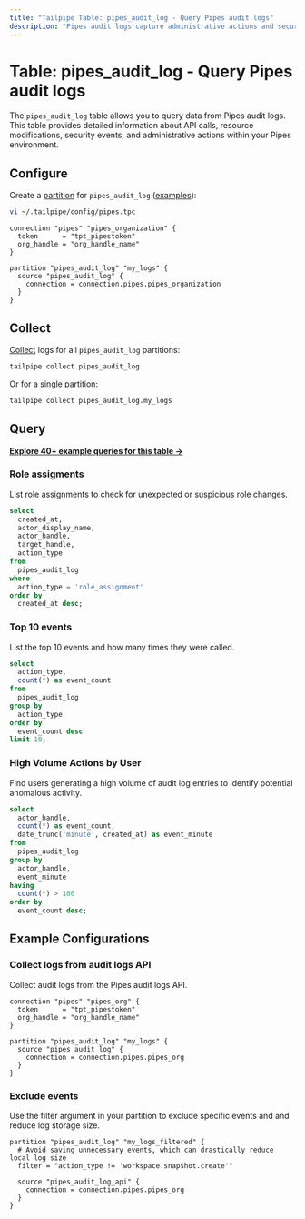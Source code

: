 ```yaml
---
title: "Tailpipe Table: pipes_audit_log - Query Pipes audit logs"
description: "Pipes audit logs capture administrative actions and security events within your Pipes organization."
---
```


# Table: pipes_audit_log - Query Pipes audit logs

The `pipes_audit_log` table allows you to query data from Pipes audit logs. This table provides detailed information about API calls, resource modifications, security events, and administrative actions within your Pipes environment.

## Configure

Create a [partition](https://tailpipe.io/docs/manage/partition) for `pipes_audit_log` ([examples](https://hub.tailpipe.io/plugins/turbot/pipes/tables/pipes_audit_log#example-configurations)):

```sh
vi ~/.tailpipe/config/pipes.tpc
```

```hcl
connection "pipes" "pipes_organization" {
  token      = "tpt_pipestoken"
  org_handle = "org_handle_name"
}

partition "pipes_audit_log" "my_logs" {
  source "pipes_audit_log" {
    connection = connection.pipes.pipes_organization
  }
}
```

## Collect

[Collect](https://tailpipe.io/docs/manage/collection) logs for all `pipes_audit_log` partitions:

```sh
tailpipe collect pipes_audit_log
```

Or for a single partition:

```sh
tailpipe collect pipes_audit_log.my_logs
```

## Query

**[Explore 40+ example queries for this table →](https://hub.tailpipe.io/plugins/turbot/pipes/queries/pipes_audit_log)**

### Role assigments

List role assignments to check for unexpected or suspicious role changes.

```sql
select
  created_at,
  actor_display_name,
  actor_handle,
  target_handle,
  action_type
from
  pipes_audit_log
where
  action_type = 'role_assignment'
order by
  created_at desc;
```

### Top 10 events

List the top 10 events and how many times they were called.

```sql
select
  action_type,
  count(*) as event_count
from
  pipes_audit_log
group by
  action_type
order by
  event_count desc
limit 10;
```

### High Volume Actions by User

Find users generating a high volume of audit log entries to identify potential anomalous activity.

```sql
select
  actor_handle,
  count(*) as event_count,
  date_trunc('minute', created_at) as event_minute
from
  pipes_audit_log
group by
  actor_handle,
  event_minute
having
  count(*) > 100
order by
  event_count desc;
```

## Example Configurations

### Collect logs from audit logs API

Collect audit logs from the Pipes audit logs API.

```hcl
connection "pipes" "pipes_org" {
  token      = "tpt_pipestoken"
  org_handle = "org_handle_name"
}

partition "pipes_audit_log" "my_logs" {
  source "pipes_audit_log" {
    connection = connection.pipes.pipes_org
  }
}
```

### Exclude events

Use the filter argument in your partition to exclude specific events and and reduce log storage size.

```hcl
partition "pipes_audit_log" "my_logs_filtered" {
  # Avoid saving unnecessary events, which can drastically reduce local log size
  filter = "action_type != 'workspace.snapshot.create'"

  source "pipes_audit_log_api" {
    connection = connection.pipes.pipes_org
  }
}
```
